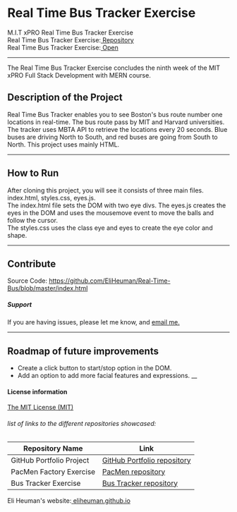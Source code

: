# Real Time Bus Tracker Exercise
M.I.T xPRO Real Time Bus Tracker Exercise<br>
Real Time Bus Tracker Exercise:<a href="https://github.com/EliHeuman/Real-Time-Bus"> Repository</a><br>
Real Time Bus Tracker Exercise:<a href="http://eliheuman.github.io/Real-Time-Bus/"> Open</a>
___

The Real Time Bus Tracker Exercise concludes the ninth week of the MIT xPRO Full Stack Development with MERN course.

## Description of the Project 
Real Time Bus Tracker enables you to see Boston's bus route number one locations in real-time. The bus route pass by MIT and Harvard universities. The tracker uses MBTA API to retrieve the locations every 20 seconds. Blue buses are driving North to South, and red buses are going from South to North. This project uses mainly HTML.
___
## How to Run
After cloning this project, you will see it consists of three main files.<br>
index.html, styles.css, eyes.js.<br>
The index.html file sets the DOM with two eye divs.
The eyes.js creates the eyes in the DOM and uses the mousemove event to move the balls and follow the cursor.<br>
The styles.css uses the class eye and eyes to create the eye color and shape.
___
## Contribute
Source Code: https://github.com/EliHeuman/Real-Time-Bus/blob/master/index.html

##### Support
If you are having issues, please let me know, and <a href="mailto:biz.elih@gmail.com"> email me.</a>
___
## Roadmap of future improvements
- Create a click button to start/stop option in the DOM.
- Add an option to add more facial features and expressions.
__
#### License information

<a href="https://github.com/EliHeuman/Real-Time-Bus/blob/master/License.txt">The MIT License (MIT)</a>

###### list of links to the different repositories showcased:
Repository Name  | Link
-------------|--------------------
GitHub Portfolio Project | <a href="https://github.com/EliHeuman/eliheuman.github.io">GitHub Portfolio repository</a>
PacMen Factory Exercise | <a href="https://github.com/EliHeuman/PacMen-Factory-Exercise">PacMen repository</a>
Bus Tracker Exercise| <a href="https://github.com/EliHeuman/Real-Time-Bus">Bus Tracker repository</a>

Eli Heuman's website:<a href=https://eliheuman.github.io> eliheuman.github.io</a>
